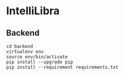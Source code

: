 # IntelliLibra

## Backend

```
cd backend
virtualenv env
source env/bin/activate
pip install --upgrade pip
pip install --requirement requirements.txt
```
